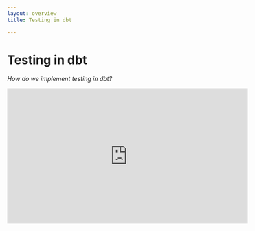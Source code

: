 ```yaml
---
layout: overview
title: Testing in dbt

---
```


# Testing in dbt
_How do we implement testing in dbt?_
<iframe src="https://player.vimeo.com/video/446933852" width="560" height="315" frameborder="0" allow="autoplay; fullscreen" allowfullscreen></iframe>
